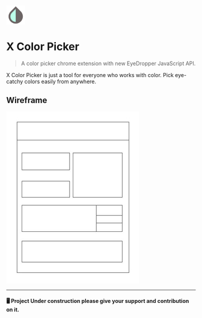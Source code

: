 <img height="50px" src="./images/color-picker.png"/>

# X Color Picker

> A color picker chrome extension with new EyeDropper JavaScript API.

X Color Picker is just a tool for everyone who works with color. Pick eye-catchy colors easily from anywhere.

## Wireframe
![wireframe](./images/wireframe.jpg)

<hr>

#### 🖥️ Project Under construction please give your support and contribution on it.